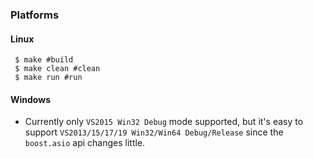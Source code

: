 ### Platforms
#### Linux
```
 $ make #build
 $ make clean #clean
 $ make run #run
```

#### Windows
* Currently only `VS2015 Win32 Debug` mode supported, but it's easy to support `VS2013/15/17/19 Win32/Win64 Debug/Release` since the `boost.asio` api changes little.

